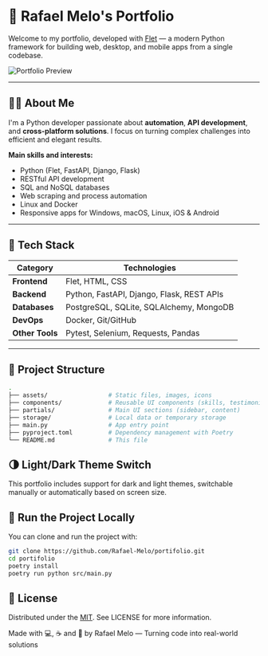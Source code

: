 # 🚀 Rafael Melo's Portfolio

Welcome to my portfolio, developed with [Flet](https://flet.dev) — a modern Python framework for building web, desktop, and mobile apps from a single codebase.

![Portfolio Preview](assets/img/preview.png)

---

## 🧑‍💻 About Me

I'm a Python developer passionate about **automation**, **API development**, and **cross-platform solutions**. I focus on turning complex challenges into efficient and elegant results.

**Main skills and interests:**

- Python (Flet, FastAPI, Django, Flask)
- RESTful API development
- SQL and NoSQL databases
- Web scraping and process automation
- Linux and Docker
- Responsive apps for Windows, macOS, Linux, iOS & Android

---

## 🧰 Tech Stack

| Category       | Technologies                                                              |
|----------------|---------------------------------------------------------------------------|
| **Frontend**    | Flet, HTML, CSS                                                           |
| **Backend**     | Python, FastAPI, Django, Flask, REST APIs                                 |
| **Databases**   | PostgreSQL, SQLite, SQLAlchemy, MongoDB                                   |
| **DevOps**      | Docker, Git/GitHub                                                        |
| **Other Tools** | Pytest, Selenium, Requests, Pandas                                        |

---

## 📁 Project Structure

```bash
.
├── assets/                 # Static files, images, icons
├── components/             # Reusable UI components (skills, testimonials, etc.)
├── partials/               # Main UI sections (sidebar, content)
├── storage/                # Local data or temporary storage
├── main.py                 # App entry point
├── pyproject.toml          # Dependency management with Poetry
└── README.md               # This file
```

## 🌗 Light/Dark Theme Switch

This portfolio includes support for dark and light themes, switchable manually or automatically based on screen size.

## 🧪 Run the Project Locally

You can clone and run the project with:
```bash
git clone https://github.com/Rafael-Melo/portifolio.git
cd portifolio
poetry install
poetry run python src/main.py
```

## 📌 License

Distributed under the [MIT](LICENSE). See LICENSE for more information.

Made with 💻, ☕ and 💙 by Rafael Melo — Turning code into real-world solutions
